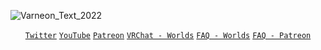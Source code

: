 ![Varneon_Text_2022](https://user-images.githubusercontent.com/26690821/197570983-f0a745e3-7272-43c2-b48f-62640db4b5c9.svg)

<div align="center">

[`Twitter`](https://twitter.com/Varneon)
[`YouTube`](https://www.youtube.com/Varneon)
[`Patreon`](https://www.patreon.com/Varneon)
[`VRChat - Worlds`](https://vrchat.com/home/search/Varneon)
[`FAQ - Worlds`](https://github.com/Varneon/Varneon/wiki/Frequently-Asked-Questions-%7C-Worlds)
[`FAQ - Patreon`](https://github.com/Varneon/Varneon/wiki/Frequently-Asked-Questions-%7C-Patreon)
  
</div>
